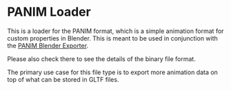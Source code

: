 # PANIM Loader

This is a loader for the PANIM format, which is a simple animation format for custom properties in Blender.
This is meant to be used in conjunction with the [PANIM Blender Exporter](https://github.com/Synphonyte/blender-panim-exporter).

Please also check there to see the details of the binary file format.

The primary use case for this file type is to export more animation data on top of what can be stored in GLTF files.
